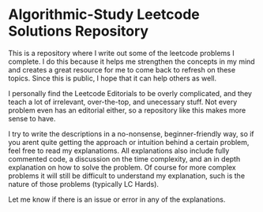 # Algorithmic-Study Leetcode Solutions Repository
This is a repository where I write out some of the leetcode problems I complete. I do this because it helps me strengthen the concepts in my mind and creates a great resource for me to come back to refresh on these topics. Since this is public, I hope that it can help others as well.

I personally find the Leetcode Editorials to be overly complicated, and they teach a lot of irrelevant, over-the-top, and unecessary stuff. Not every problem even has an editorial either, so a repository like this 
makes more sense to have.

I try to write the descriptions in a no-nonsense, beginner-friendly way, so if you arent quite getting the approach or intuition behind a certain problem, feel free to read my explanatioms. All explanations also include fully commented code, a discussion on the time complexity, and an in depth explanation on how to solve the problem. Of course for more complex problems it will still be difficult to understand my explanation, such is the nature of those problems (typically LC Hards).

Let me know if there is an issue or error in any of the explanations.
